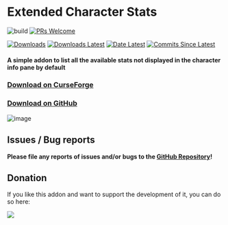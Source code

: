 # Extended Character Stats

![build](https://github.com/BreakBB/ExtendedCharacterStats/workflows/build/badge.svg) [![PRs Welcome](https://img.shields.io/badge/PRs-welcome-brightgreen.svg)](http://makeapullrequest.com)

[![Downloads](https://img.shields.io/github/downloads/BreakBB/ExtendedCharacterStats/total.svg)](https://github.com/BreakBB/ExtendedCharacterStats/releases/)
[![Downloads Latest](https://img.shields.io/github/downloads/BreakBB/ExtendedCharacterStats/v3.2.2/total.svg)](https://github.com/BreakBB/ExtendedCharacterStats/releases/latest)
[![Date Latest](https://img.shields.io/github/release-date/BreakBB/ExtendedCharacterStats.svg)](https://github.com/BreakBB/ExtendedCharacterStats/releases/latest)
[![Commits Since Latest](https://img.shields.io/github/commits-since/BreakBB/ExtendedCharacterStats/latest.svg)](https://github.com/BreakBB/ExtendedCharacterStats/commits/master)

#### A simple addon to list all the available stats not displayed in the character info pane by default


### [Download on CurseForge](https://www.curseforge.com/wow/addons/extended-character-stats/files)

### [Download on GitHub](https://github.com/BreakBB/ExtendedCharacterStats/releases/latest)

![image](https://user-images.githubusercontent.com/33514570/120346975-2ac47f80-c2fc-11eb-90d4-c012a1e56296.png)


## Issues / Bug reports

**Please file any reports of issues and/or bugs to the [GitHub Repository](https://github.com/BreakBB/ExtendedCharacterStats/issues/new/choose)!**


## Donation

If you like this addon and want to support the development of it, you can do so here:

<a href="https://www.paypal.com/cgi-bin/webscr?cmd=_s-xclick&hosted_button_id=T9DMPD9EZDC98&source=url"><img src="https://www.paypalobjects.com/en_US/i/btn/btn_donate_LG.gif"/></a>
